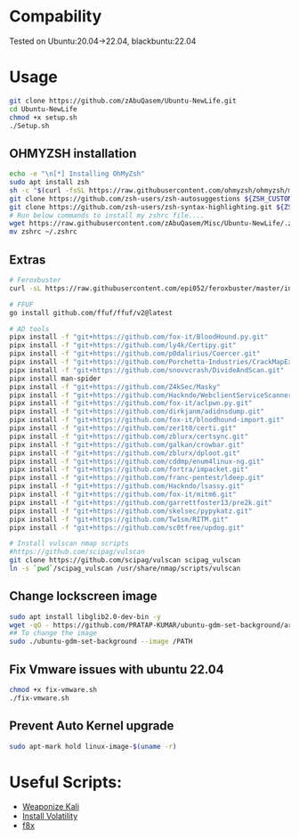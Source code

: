 # Compability
Tested on Ubuntu:20.04->22.04, blackbuntu:22.04
# Usage
```bash
git clone https://github.com/zAbuQasem/Ubuntu-NewLife.git
cd Ubuntu-NewLife
chmod +x setup.sh
./Setup.sh
```
## OHMYZSH installation
 ```bash
echo -e "\n[*] Installing OhMyZsh"
sudo apt install zsh
sh -c "$(curl -fsSL https://raw.githubusercontent.com/ohmyzsh/ohmyzsh/master/tools/install.sh)"
git clone https://github.com/zsh-users/zsh-autosuggestions ${ZSH_CUSTOM:-~/.oh-my-zsh/custom}/plugins/zsh-autosuggestions
git clone https://github.com/zsh-users/zsh-syntax-highlighting.git ${ZSH_CUSTOM:-~/.oh-my-zsh/custom}/plugins/zsh-syntax-highlighting
# Run below commands to install my zshrc file....
wget https://raw.githubusercontent.com/zAbuQasem/Misc/Ubuntu-NewLife/.zshrc
mv zshrc ~/.zshrc
```
## Extras
```sh
# Feroxbuster
curl -sL https://raw.githubusercontent.com/epi052/feroxbuster/master/install-nix.sh | bash

# FFUF
go install github.com/ffuf/ffuf/v2@latest

# AD tools
pipx install -f "git+https://github.com/fox-it/BloodHound.py.git"
pipx install -f "git+https://github.com/ly4k/Certipy.git"
pipx install -f "git+https://github.com/p0dalirius/Coercer.git"
pipx install -f "git+https://github.com/Porchetta-Industries/CrackMapExec.git"
pipx install -f "git+https://github.com/snovvcrash/DivideAndScan.git"
pipx install man-spider
pipx install -f "git+https://github.com/Z4kSec/Masky"
pipx install -f "git+https://github.com/Hackndo/WebclientServiceScanner.git"
pipx install -f "git+https://github.com/fox-it/aclpwn.py.git"
pipx install -f "git+https://github.com/dirkjanm/adidnsdump.git"
pipx install -f "git+https://github.com/fox-it/bloodhound-import.git"
pipx install -f "git+https://github.com/zer1t0/certi.git"
pipx install -f "git+https://github.com/zblurx/certsync.git"
pipx install -f "git+https://github.com/galkan/crowbar.git"
pipx install -f "git+https://github.com/zblurx/dploot.git"
pipx install -f "git+https://github.com/cddmp/enum4linux-ng.git"
pipx install -f "git+https://github.com/fortra/impacket.git"
pipx install -f "git+https://github.com/franc-pentest/ldeep.git"
pipx install -f "git+https://github.com/Hackndo/lsassy.git"
pipx install -f "git+https://github.com/fox-it/mitm6.git"
pipx install -f "git+https://github.com/garrettfoster13/pre2k.git"
pipx install -f "git+https://github.com/skelsec/pypykatz.git"
pipx install -f "git+https://github.com/Tw1sm/RITM.git"
pipx install -f "git+https://github.com/sc0tfree/updog.git"

# Install vulscan nmap scripts
#https://github.com/scipag/vulscan
git clone https://github.com/scipag/vulscan scipag_vulscan
ln -s `pwd`/scipag_vulscan /usr/share/nmap/scripts/vulscan    
```

## Change lockscreen image
```bash
sudo apt install libglib2.0-dev-bin -y
wget -qO - https://github.com/PRATAP-KUMAR/ubuntu-gdm-set-background/archive/main.tar.gz | tar zx --strip-components=1 ubuntu-gdm-set-background-main/ubuntu-gdm-set-background
## To change the image
sudo ./ubuntu-gdm-set-background --image /PATH
```
## Fix Vmware issues with ubuntu 22.04
```bash
chmod +x fix-vmware.sh
./fix-vmware.sh
```
## Prevent Auto Kernel upgrade
```bash
sudo apt-mark hold linux-image-$(uname -r)
```
# Useful Scripts:
- [Weaponize Kali](https://github.com/snovvcrash/WeaponizeKali.sh)
- [Install Volatility](https://pwnsec-notes.gitbook.io/ctf-notes/forensics/memory#installing-volatility)
- [f8x](https://github.com/ffffffff0x/f8x)
